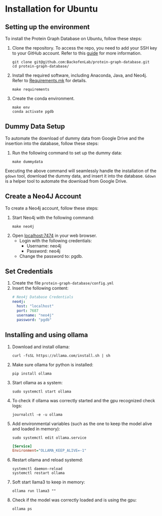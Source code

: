 # Installation for Ubuntu

## Setting up the environment

To install the Protein Graph Database on Ubuntu, follow these steps:

1. Clone the repository. To access the repo, you need to add your SSH key to your GitHub account. Refer to
   this [guide](https://jdblischak.github.io/2014-09-18-chicago/novice/git/05-sshkeys.html) for more information.
   ```commandline
   git clone git@github.com:BackofenLab/protein-graph-database.git
   cd protein-graph-database/
   ```
2. Install the required software, including Anaconda, Java, and Neo4j. Refer to [Requirements.mk](../Requirements.mk)
   for details.
   ```commandline
   make requirements
   ```

3. Create the conda environment.
   ```commandline
   make env
   conda activate pgdb
   ```

## Dummy Data Setup

To automate the download of dummy data from Google Drive and the insertion into the database, follow these steps:

1. Run the following command to set up the dummy data:

   ```commandline
   make dummydata
   ```

Executing the above command will seamlessly handle the installation of the `gdown` tool, download the dummy data, and
insert it into the database.
`Gdown` is a helper tool to automate the download from Google Drive.

## Create a Neo4J Account

To create a Neo4j account, follow these steps:

1. Start Neo4j with the following command:
   ```commandline
   make neo4j
   ```
2. Open [localhost:7474](http://localhost:7474/browser/) in your web browser.
    - Login with the following credentials:
        - Username: neo4j
        - Password: neo4j
    - Change the password to: pgdb.

## Set Credentials

1. Create the file ```protein-graph-database/config.yml```
2. Insert the following content:
    ```yml
    # Neo4j Database Credentials
    neo4j:
      host: "localhost"
      port: 7687
      username: "neo4j"
      password: "pgdb"
   ```

## Installing and using ollama

1. Download and install ollama:
   ```commandline
   curl -fsSL https://ollama.com/install.sh | sh
   ```
2. Make sure ollama for python is installed:
    ```commandline
   pip install ollama
   ```
3. Start ollama as a system:
   ```commandline
   sudo systemctl start ollama
   ```
4. To check if ollama was correctly started and the gpu recognized check logs:
   ```commandline
   journalctl -e -u ollama
   ```
5. Add environmental variables (such as the one to keep the model alive and loaded in memory):
   ```commandline
   sudo systemctl edit ollama.service
   ```
   ```ini
   [Service]
   Environment="OLLAMA_KEEP_ALIVE=-1"
   ```
6. Restart ollama and reload systemd:
   ```commandline
   systemctl daemon-reload
   systemctl restart ollama
   ```
7. Soft start llama3 to keep in memory:
   ```commandline
   ollama run llama3 ""
   ```
8. Check if the model was correctly loaded and is using the gpu:
   ```commandline
   ollama ps
   ```
